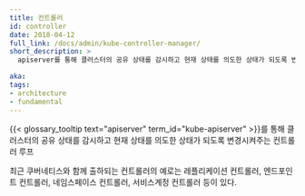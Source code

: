 ```yaml
---
title: 컨트롤러
id: controller
date: 2018-04-12
full_link: /docs/admin/kube-controller-manager/
short_description: >
  apiserver를 통해 클러스터의 공유 상태를 감시하고 현재 상태를 의도한 상태가 되도록 변경시켜주는 컨트롤러 루프.

aka:
tags:
- architecture
- fundamental
---
```

 {{< glossary_tooltip text="apiserver" term_id="kube-apiserver" >}}를 통해 클러스터의 공유 상태를 감시하고 현재 상태를 의도한 상태가 되도록 변경시켜주는 컨트롤러 루프

<!--more-->

최근 쿠버네티스와 함께 출하되는 컨트롤러의 예로는 레플리케이션 컨트롤러, 엔드포인트 컨트롤러, 네임스페이스 컨트롤러, 서비스계정 컨트롤러 등이 있다.
